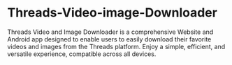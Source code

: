 # Threads-Video-image-Downloader
Threads Video and Image Downloader is a comprehensive Website and Android app  designed to enable users to easily download their favorite videos and images from the Threads platform. Enjoy a simple, efficient, and versatile experience, compatible across all devices.
